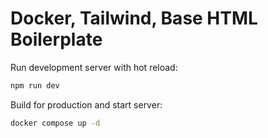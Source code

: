# Docker, Tailwind, Base HTML Boilerplate

Run development server with hot reload:
```bash
npm run dev
```

Build for production and start server:
```bash
docker compose up -d
```